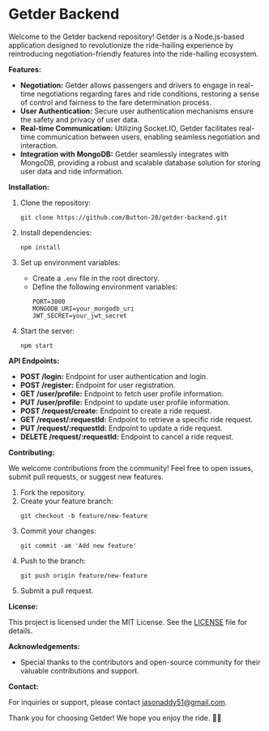 # Getder Backend

Welcome to the Getder backend repository! Getder is a Node.js-based application designed to revolutionize the ride-hailing experience by reintroducing negotiation-friendly features into the ride-hailing ecosystem.

**Features:**
- **Negotiation:** Getder allows passengers and drivers to engage in real-time negotiations regarding fares and ride conditions, restoring a sense of control and fairness to the fare determination process.
- **User Authentication:** Secure user authentication mechanisms ensure the safety and privacy of user data.
- **Real-time Communication:** Utilizing Socket.IO, Getder facilitates real-time communication between users, enabling seamless negotiation and interaction.
- **Integration with MongoDB:** Getder seamlessly integrates with MongoDB, providing a robust and scalable database solution for storing user data and ride information.

**Installation:**

1. Clone the repository:
   ```
   git clone https://github.com/Button-20/getder-backend.git
   ```

2. Install dependencies:
   ```
   npm install
   ```

3. Set up environment variables:
   - Create a `.env` file in the root directory.
   - Define the following environment variables:
     ```
     PORT=3000
     MONGODB_URI=your_mongodb_uri
     JWT_SECRET=your_jwt_secret
     ```

4. Start the server:
   ```
   npm start
   ```

**API Endpoints:**

- **POST /login:** Endpoint for user authentication and login.
- **POST /register:** Endpoint for user registration.
- **GET /user/profile:** Endpoint to fetch user profile information.
- **PUT /user/profile:** Endpoint to update user profile information.
- **POST /request/create:** Endpoint to create a ride request.
- **GET /request/:requestId:** Endpoint to retrieve a specific ride request.
- **PUT /request/:requestId:** Endpoint to update a ride request.
- **DELETE /request/:requestId:** Endpoint to cancel a ride request.

**Contributing:**

We welcome contributions from the community! Feel free to open issues, submit pull requests, or suggest new features.

1. Fork the repository.
2. Create your feature branch:
   ```
   git checkout -b feature/new-feature
   ```
3. Commit your changes:
   ```
   git commit -am 'Add new feature'
   ```
4. Push to the branch:
   ```
   git push origin feature/new-feature
   ```
5. Submit a pull request.

**License:**

This project is licensed under the MIT License. See the [LICENSE](LICENSE) file for details.

**Acknowledgements:**

- Special thanks to the contributors and open-source community for their valuable contributions and support.

**Contact:**

For inquiries or support, please contact [jasonaddy51@gmail.com](mailto:jasonaddy51@gmail.com).

Thank you for choosing Getder! We hope you enjoy the ride. 🚗💨